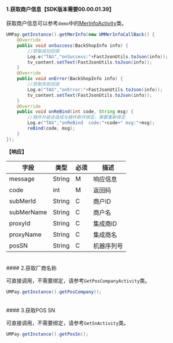 #### 1.获取商户信息【SDK版本需要00.00.01.39】

获取商户信息可以参考`demo`中的[MerInfoActivity](https://github.com/mr-yang/PayPluginDemo/blob/master/app/src/main/java/com/umpay/payplugindemo/MerInfoActivity.java)类。

```java
UMPay.getInstance().getMerInfo(new UMMerInfoCallBack() {
	@Override
	public void onSuccess(BackShopInfo info) {
		//获取成功回调
		Log.e("TAG","onSuccess:"+FastJsonUtils.toJson(info));
		tv_content.setText(FastJsonUtils.toJson(info));
	}
	@Override
	public void onError(BackShopInfo info) {
		//获取失败回调
		Log.e("TAG","onError:"+FastJsonUtils.toJson(info));
		tv_content.setText(FastJsonUtils.toJson(info));
	}
	@Override
	public void onReBind(int code, String msg) {
		//插件升级会造成与插件断开绑定，需要重新绑定
		Log.e("TAG","onReBind  code:"+code+" msg:"+msg);
		reBind(code, msg);
	}
});
```

**【响应】**


| 字段  | 类型  | 必须  | 描述  |
| ------------ | ------------ | ------------ | ------------ |
| message  | String  | M  | 响应信息  |
| code  | int  | M  | 返回码  |
| subMerId  | String  | C  | 商户ID  |
| subMerName  | String  | C  | 商户名  |
| proxyId  | String  | C  | 集成商ID  |
| proxyName  | String  | C  | 集成商名  |
| posSN  | String  | C  | 机器序列号  |

<br/>
#### 2.获取厂商名称

可直接调用，不需要绑定，请参考`GetPosCompanyActivity`类。

```java
UMPay.getInstance().getPosCompany();
```


<br/>
#### 3.获取POS SN

可直接调用，不需要绑定，请参考`GetSnActivity`类。

```java
UMPay.getInstance().getPosSn();
```

